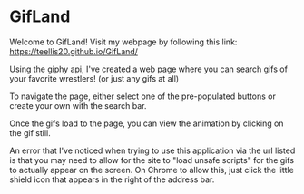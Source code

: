 # GifLand
Welcome to GifLand! Visit my webpage by following this link: https://teellis20.github.io/GifLand/

Using the giphy api, I've created a web page where you can search gifs of your favorite wrestlers! (or just any gifs at all)

To navigate the page, either select one of the pre-populated buttons or create your own with the search bar. 

Once the gifs load to the page, you can view the animation by clicking on the gif still.

An error that I've noticed when trying to use this application via the url listed is that you may need to allow for the site to "load unsafe scripts" for the gifs to actually appear on the screen. On Chrome to allow this, just click the little shield icon that appears in the right of the address bar.
